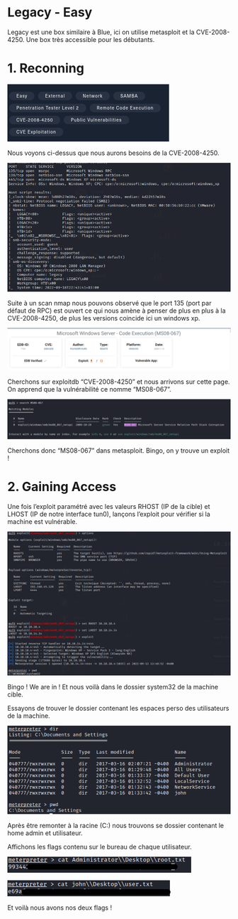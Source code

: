 # Legacy - Easy

Legacy est une box similaire à Blue, ici on utilise metasploit et la CVE-2008-4250. Une box très accessible pour les débutants.

# 1. Reconning

![Untitled](src/Untitled.png)

Nous voyons ci-dessus que nous aurons besoins de la CVE-2008-4250.

![Untitled](src/Untitled%201.png)

Suite à un scan nmap nous pouvons observé que le port 135 (port par défaut de RPC) est ouvert ce qui nous amène à penser de plus en plus à la CVE-2008-4250, de plus les versions coincide ici un windows xp.

![Untitled](src/Untitled%202.png)

Cherchons sur exploitdb “CVE-2008-4250” et nous arrivons sur cette page. On apprend que la vulnérabilité ce nomme “MS08-067”.

![Untitled](src/Untitled%203.png)

Cherchons donc “MS08-067” dans metasploit. Bingo, on y trouve un exploit !

# 2. **Gaining Access**

Une fois l’exploit paramétré avec les valeurs RHOST (IP de la cible) et LHOST (IP de notre interface tun0), lançons l’exploit pour vérifier si la machine est vulnérable.

![Untitled](src/Untitled%204.png)

Bingo ! We are in ! Et nous voilà dans le dossier system32 de la machine cible.

Essayons de trouver le dossier contenant les espaces perso des utilisateurs de la machine.

![Untitled](src/Untitled%205.png)

Après être remonter à la racine (C:\) nous trouvons se dossier contenant le home admin et utilisateur.

Affichons les flags contenu sur le bureau de chaque utilisateur.

![Untitled](src/Untitled%206.png)

![Untitled](src/Untitled%207.png)

Et voilà nous avons nos deux flags !